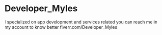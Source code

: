 # Developer_Myles
I specialized on app development and services related you can reach me in my account to know better  fiverr.com/Developer_Myles
